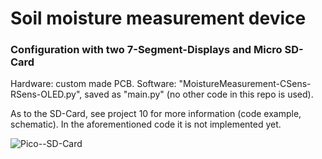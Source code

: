 # Soil moisture measurement device

### Configuration with two 7-Segment-Displays and Micro SD-Card

Hardware: custom made PCB.
Software: "MoistureMeasurement-CSens-RSens-OLED.py", saved as "main.py" (no other code in this repo is used). 

As to the SD-Card, see project 10 for more information (code example, schematic). In the aforementioned code it is not implemented yet.

![Pico--SD-Card](https://github.com/Florian-Wilhelm/Raspberry-Pi/assets/77980708/10ef905c-a06a-4749-8ee7-7e512b166b9d)
